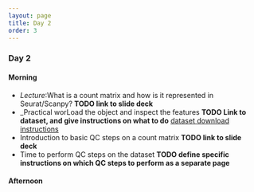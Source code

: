 ```yaml
---
layout: page
title: Day 2
order: 3
---
```


### Day 2

#### Morning
- _Lecture_:What is a count matrix and how is it represented in Seurat/Scanpy? __TODO link to slide deck__
- _Practical worLoad the object and inspect the features __TODO Link to dataset, and give instructions on what to do__ [dataset download instructions](https://buchauer-lab.github.io/charite-sc-data-course/dataset_download/)
- Introduction to basic QC steps on a count matrix __TODO link to slide deck__
- Time to perform QC steps on the dataset __TODO define specific instructions on which QC steps to perform as a separate page__

#### Afternoon

